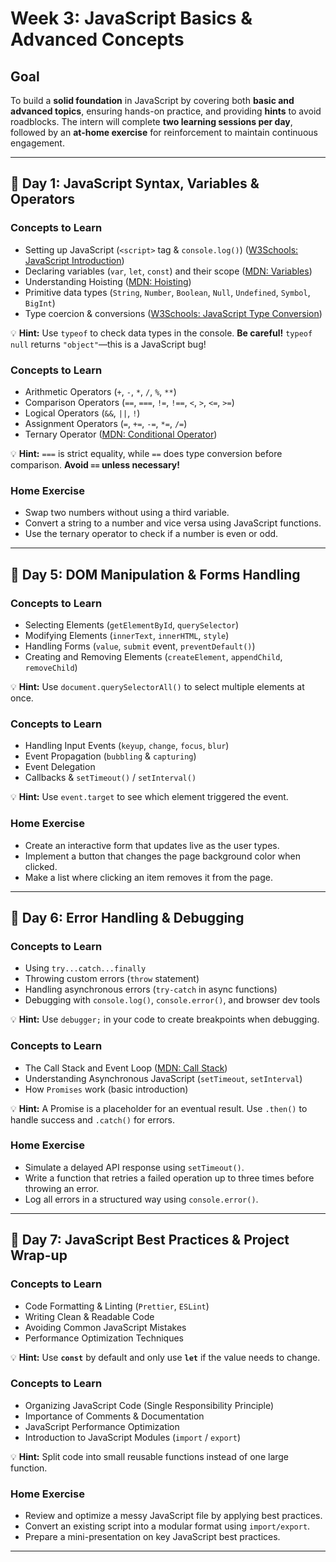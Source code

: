 # **Week 3: JavaScript Basics & Advanced Concepts**

## **Goal**
To build a **solid foundation** in JavaScript by covering both **basic and advanced topics**, ensuring hands-on practice, and providing **hints** to avoid roadblocks. The intern will complete **two learning sessions per day**, followed by an **at-home exercise** for reinforcement to maintain continuous engagement.

---

## **📅 Day 1: JavaScript Syntax, Variables & Operators**

### **Concepts to Learn**
- Setting up JavaScript (`<script>` tag & `console.log()`) ([W3Schools: JavaScript Introduction](https://www.w3schools.com/js/js_intro.asp))
- Declaring variables (`var`, `let`, `const`) and their scope ([MDN: Variables](https://developer.mozilla.org/en-US/docs/Web/JavaScript/Guide/Grammar_and_types#variables))
- Understanding Hoisting ([MDN: Hoisting](https://developer.mozilla.org/en-US/docs/Glossary/Hoisting))
- Primitive data types (`String`, `Number`, `Boolean`, `Null`, `Undefined`, `Symbol`, `BigInt`)
- Type coercion & conversions ([W3Schools: JavaScript Type Conversion](https://www.w3schools.com/js/js_type_conversion.asp))

💡 **Hint:** Use `typeof` to check data types in the console. **Be careful!** `typeof null` returns `"object"`—this is a JavaScript bug!

### **Concepts to Learn**
- Arithmetic Operators (`+`, `-`, `*`, `/`, `%`, `**`)
- Comparison Operators (`==`, `===`, `!=`, `!==`, `<`, `>`, `<=`, `>=`)
- Logical Operators (`&&`, `||`, `!`)
- Assignment Operators (`=`, `+=`, `-=`, `*=`, `/=`)
- Ternary Operator ([MDN: Conditional Operator](https://developer.mozilla.org/en-US/docs/Web/JavaScript/Reference/Operators/Conditional_Operator))

💡 **Hint:** `===` is strict equality, while `==` does type conversion before comparison. **Avoid `==` unless necessary!**

### **Home Exercise**
- Swap two numbers without using a third variable.
- Convert a string to a number and vice versa using JavaScript functions.
- Use the ternary operator to check if a number is even or odd.

---

## **📅 Day 5: DOM Manipulation & Forms Handling**

### **Concepts to Learn**
- Selecting Elements (`getElementById`, `querySelector`)
- Modifying Elements (`innerText`, `innerHTML`, `style`)
- Handling Forms (`value`, `submit` event, `preventDefault()`)
- Creating and Removing Elements (`createElement`, `appendChild`, `removeChild`)

💡 **Hint:** Use `document.querySelectorAll()` to select multiple elements at once.

### **Concepts to Learn**
- Handling Input Events (`keyup`, `change`, `focus`, `blur`)
- Event Propagation (`bubbling` & `capturing`)
- Event Delegation
- Callbacks & `setTimeout()` / `setInterval()`

💡 **Hint:** Use `event.target` to see which element triggered the event.

### **Home Exercise**
- Create an interactive form that updates live as the user types.
- Implement a button that changes the page background color when clicked.
- Make a list where clicking an item removes it from the page.

---

## **📅 Day 6: Error Handling & Debugging**

### **Concepts to Learn**
- Using `try...catch...finally`
- Throwing custom errors (`throw` statement)
- Handling asynchronous errors (`try-catch` in async functions)
- Debugging with `console.log()`, `console.error()`, and browser dev tools

💡 **Hint:** Use `debugger;` in your code to create breakpoints when debugging.

### **Concepts to Learn**
- The Call Stack and Event Loop ([MDN: Call Stack](https://developer.mozilla.org/en-US/docs/Glossary/Call_stack))
- Understanding Asynchronous JavaScript (`setTimeout`, `setInterval`)
- How `Promises` work (basic introduction)

💡 **Hint:** A Promise is a placeholder for an eventual result. Use `.then()` to handle success and `.catch()` for errors.

### **Home Exercise**
- Simulate a delayed API response using `setTimeout()`.
- Write a function that retries a failed operation up to three times before throwing an error.
- Log all errors in a structured way using `console.error()`.

---

## **📅 Day 7: JavaScript Best Practices & Project Wrap-up**

### **Concepts to Learn**
- Code Formatting & Linting (`Prettier`, `ESLint`)
- Writing Clean & Readable Code
- Avoiding Common JavaScript Mistakes
- Performance Optimization Techniques

💡 **Hint:** Use **`const`** by default and only use **`let`** if the value needs to change.

### **Concepts to Learn**
- Organizing JavaScript Code (Single Responsibility Principle)
- Importance of Comments & Documentation
- JavaScript Performance Optimization
- Introduction to JavaScript Modules (`import` / `export`)

💡 **Hint:** Split code into small reusable functions instead of one large function.

### **Home Exercise**
- Review and optimize a messy JavaScript file by applying best practices.
- Convert an existing script into a modular format using `import/export`.
- Prepare a mini-presentation on key JavaScript best practices.

---
